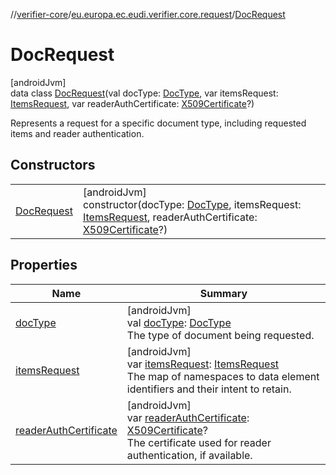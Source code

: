 //[verifier-core](../../../index.md)/[eu.europa.ec.eudi.verifier.core.request](../index.md)/[DocRequest](index.md)

# DocRequest

[androidJvm]\
data class [DocRequest](index.md)(val docType: [DocType](../../eu.europa.ec.eudi.verifier.core/-doc-type/index.md), var itemsRequest: [ItemsRequest](../-items-request/index.md), var readerAuthCertificate: [X509Certificate](https://developer.android.com/reference/kotlin/java/security/cert/X509Certificate.html)?)

Represents a request for a specific document type, including requested items and reader authentication.

## Constructors

| | |
|---|---|
| [DocRequest](-doc-request.md) | [androidJvm]<br>constructor(docType: [DocType](../../eu.europa.ec.eudi.verifier.core/-doc-type/index.md), itemsRequest: [ItemsRequest](../-items-request/index.md), readerAuthCertificate: [X509Certificate](https://developer.android.com/reference/kotlin/java/security/cert/X509Certificate.html)?) |

## Properties

| Name | Summary |
|---|---|
| [docType](doc-type.md) | [androidJvm]<br>val [docType](doc-type.md): [DocType](../../eu.europa.ec.eudi.verifier.core/-doc-type/index.md)<br>The type of document being requested. |
| [itemsRequest](items-request.md) | [androidJvm]<br>var [itemsRequest](items-request.md): [ItemsRequest](../-items-request/index.md)<br>The map of namespaces to data element identifiers and their intent to retain. |
| [readerAuthCertificate](reader-auth-certificate.md) | [androidJvm]<br>var [readerAuthCertificate](reader-auth-certificate.md): [X509Certificate](https://developer.android.com/reference/kotlin/java/security/cert/X509Certificate.html)?<br>The certificate used for reader authentication, if available. |
